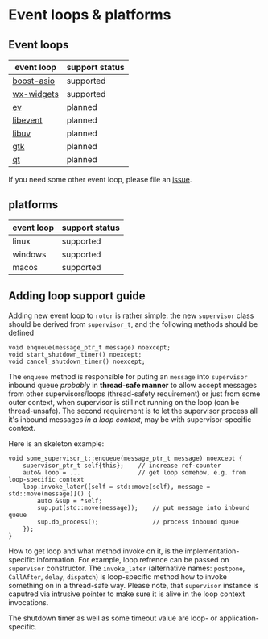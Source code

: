 # Event loops & platforms

## Event loops

[boost-asio]: https://www.boost.org/doc/libs/release/libs/asio/ "Boost Asio"
[wx-widgets]: https://www.wxwidgets.org/ "wxWidgets"
[ev]: http://software.schmorp.de/pkg/libev.html
[libevent]: https://libevent.org/
[libuv]: https://libuv.org/
[gtk]: https://www.gtk.org/
[qt]: https://www.qt.io/
[issues]: https://github.com/basiliscos/cpp-rotor/issues

 event loop   | support status
--------------|---------------
[boost-asio]  | supported
[wx-widgets]  | supported
[ev]          | planned
[libevent]    | planned
[libuv]       | planned
[gtk]         | planned
[qt]          | planned

If you need some other event loop, please file an [issue][issues].

## platforms

event loop   | support status
-------------|---------------
linux        | supported
windows      | supported
macos        | supported

## Adding loop support guide

Adding new event loop to `rotor` is rather simple: the new `supervisor` class
should be derived from `supervisor_t`, and the following methods should be
defined

~~~{.cpp}
void enqueue(message_ptr_t message) noexcept;
void start_shutdown_timer() noexcept;
void cancel_shutdown_timer() noexcept;
~~~

The `enqueue` method is responsible for puting an `message` into `supervisor`
inbound queue *probably* in **thread-safe manner** to allow accept messages
from other supervisors/loops (thread-safety requirement) or just from some
outer context, when supervisor is still not running on the loop (can be
thread-unsafe). The second requirement is to let the supervisor process
all it's inbound messages *in a loop context*, may be with supervisor-specific
context.

Here is an skeleton example:

~~~{.cpp}
void some_supervisor_t::enqueue(message_ptr_t message) noexcept {
    supervisor_ptr_t self{this};    // increase ref-counter
    auto& loop = ...                // get loop somehow, e.g. from loop-specific context
    loop.invoke_later([self = std::move(self), message = std::move(message)]() {
        auto &sup = *self;
        sup.put(std::move(message));    // put message into inbound queue
        sup.do_process();               // process inbound queue
    });
}
~~~

How to get loop and what method invoke on it, is the implementation-specific information.
For example, loop refrence can be passed on `supervisor` constructor. The `invoke_later`
(alternative names: `postpone`, `CallAfter`, `delay`, `dispatch`) is loop-specific
method how to invoke something on in a thread-safe way. Please note, that `supervisor`
instance is caputred via intrusive pointer to make sure it is alive in the loop context
invocations.

The shutdown timer as well as some timeout value are loop- or application-specific.
